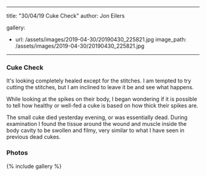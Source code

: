 ---
title: "30/04/19 Cuke Check"
author: Jon Eilers

gallery:
  - url: /assets/images/2019-04-30/20190430_225821.jpg 
    image_path: /assets/images/2019-04-30/20190430_225821.jpg 
  ---
  
### Cuke Check

It's looking completely healed except for the stitches. I am tempted to try cutting the stitches, but I am inclined to leave it be
and see what happens. 

While looking at the spikes on their body, I began wondering if it is possible to tell how healthy or well-fed a cuke is based
on how thick their spikes are. 

The small cuke died yesterday evening, or was essentially dead. During examination I found the tissue around the wound and muscle inside
the body cavity to be swollen and filmy, very similar to what I have seen in previous dead cukes. 
  
### Photos
{% include gallery %}
